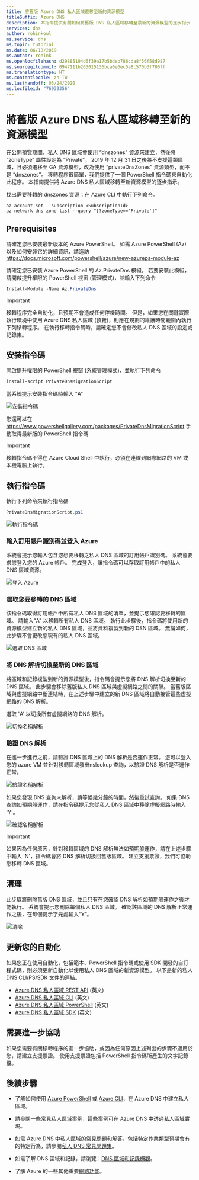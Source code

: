 ```yaml
---
title: 將舊版 Azure DNS 私人區域遷移至新的資源模型
titleSuffix: Azure DNS
description: 本指南提供有關如何將舊版 DNS 私人區域移轉至最新的資源模型的逐步指示
services: dns
author: rohinkoul
ms.service: dns
ms.topic: tutorial
ms.date: 06/18/2019
ms.author: rohink
ms.openlocfilehash: d29885104d6f39a17b5bdeb786cda8f56f58d987
ms.sourcegitcommit: 0947111b263015136bca0e6ec5a8c570b3f700ff
ms.translationtype: HT
ms.contentlocale: zh-TW
ms.lasthandoff: 03/24/2020
ms.locfileid: "76939356"
---
```

# <a name="migrating-legacy-azure-dns-private-zones-to-new-resource-model"></a>將舊版 Azure DNS 私人區域移轉至新的資源模型

在公開預覽期間，私人 DNS 區域會使用 “dnszones” 資源來建立，然後將 “zoneType” 屬性設定為 “Private”。 2019 年 12 月 31 日之後將不支援這類區域，且必須遷移至 GA 資源模型，改為使用 “privateDnsZones” 資源類型，而不是 “dnszones”。 移轉程序很簡單，我們提供了一個 PowerShell 指令碼來自動化此程序。 本指南提供將 Azure DNS 私人區域移轉至新資源模型的逐步指示。

找出需要移轉的 dnszones 資源；在 Azure CLI 中執行下列命令。
```azurecli
az account set --subscription <SubscriptionId>
az network dns zone list --query "[?zoneType=='Private']"
```

## <a name="prerequisites"></a>Prerequisites

請確定您已安裝最新版本的 Azure PowerShell。 如需 Azure PowerShell (Az) 以及如何安裝它的詳細資訊，請造訪 https://docs.microsoft.com/powershell/azure/new-azureps-module-az

請確定您已安裝 Azure PowerShell 的 Az.PrivateDns 模組。 若要安裝此模組，請開啟提升權限的 PowerShell 視窗 (管理模式)，並輸入下列命令

```powershell
Install-Module -Name Az.PrivateDns
```

>[!IMPORTANT]
>移轉程序完全自動化，且預期不會造成任何停機時間。 但是，如果您在關鍵實際執行環境中使用 Azure DNS 私人區域 (預覽)，則應在規劃的維護時間範圍內執行下列移轉程序。 在執行移轉指令碼時，請確定您不會修改私人 DNS 區域的設定或記錄集。

## <a name="installing-the-script"></a>安裝指令碼

開啟提升權限的 PowerShell 視窗 (系統管理模式)，並執行下列命令

```powershell
install-script PrivateDnsMigrationScript
```

當系統提示安裝指令碼時輸入 "A"

![安裝指令碼](./media/private-dns-migration-guide/install-migration-script.png)

您還可以在 https://www.powershellgallery.com/packages/PrivateDnsMigrationScript 手動取得最新版的 PowerShell 指令碼

>[!IMPORTANT]
>移轉指令碼不得在 Azure Cloud Shell 中執行，必須在連線到網際網路的 VM 或本機電腦上執行。

## <a name="running-the-script"></a>執行指令碼

執行下列命令來執行指令碼

```powershell
PrivateDnsMigrationScript.ps1
```

![執行指令碼](./media/private-dns-migration-guide/running-migration-script.png)

### <a name="enter-the-subscription-id-and-sign-in-to-azure"></a>輸入訂用帳戶識別碼並登入 Azure

系統會提示您輸入包含您想要移轉之私人 DNS 區域的訂用帳戶識別碼。 系統會要求您登入您的 Azure 帳戶。 完成登入，讓指令碼可以存取訂用帳戶中的私人 DNS 區域資源。

![登入 Azure](./media/private-dns-migration-guide/login-migration-script.png)

### <a name="select-the-dns-zones-you-want-to-migrate"></a>選取您要移轉的 DNS 區域

該指令碼取得訂用帳戶中所有私人 DNS 區域的清單，並提示您確認要移轉的區域。 請輸入"A" 以移轉所有私人 DNS 區域。 執行此步驟後，指令碼將使用新的資源模型建立新的私人 DNS 區域，並將資料複製到新的 DSN 區域。 無論如何，此步驟不會更改您現有的私人 DNS 區域。

![選取 DNS 區域](./media/private-dns-migration-guide/migratezone-migration-script.png)

### <a name="switching-dns-resolution-to-the-new-dns-zones"></a>將 DNS 解析切換至新的 DNS 區域

將區域和記錄複製到新的資源模型後，指令碼會提示您將 DNS 解析切換至新的 DNS 區域。 此步驟會移除舊版私人 DNS 區域與虛擬網路之間的關聯。 當舊版區域與虛擬網路中斷連結時，在上述步驟中建立的新 DNS 區域將自動接管這些虛擬網路的 DNS 解析。

選取 'A' 以切換所有虛擬網路的 DNS 解析。

![切換名稱解析](./media/private-dns-migration-guide/switchresolution-migration-script.png)

### <a name="verify-the-dns-resolution"></a>驗證 DNS 解析

在進一步進行之前，請驗證 DNS 區域上的 DNS 解析是否運作正常。 您可以登入您的 azure VM 並針對移轉區域發出nslookup 查詢，以驗證 DNS 解析是否運作正常。

![驗證名稱解析](./media/private-dns-migration-guide/verifyresolution-migration-script.png)

如果您發現 DNS 查詢未解析，請等候幾分鐘的時間，然後重試查詢。 如果 DNS 查詢如預期般運作，請在指令碼提示您從私人 DNS 區域中移除虛擬網路時輸入 'Y'。

![確認名稱解析](./media/private-dns-migration-guide/confirmresolution-migration-script.png)

>[!IMPORTANT]
>如果因為任何原因，針對移轉區域的 DNS 解析無法如預期般運作，請在上述步驟中輸入 'N'，指令碼會將 DNS 解析切換回舊版區域。 建立支援票證，我們可協助您移轉 DNS 區域。

## <a name="cleanup"></a>清理

此步驟將刪除舊版 DNS 區域，並且只有在您確認 DNS 解析如預期般運作之後才能執行。 系統會提示您刪除每個私人 DNS 區域。 確認該區域的 DNS 解析正常運作之後，在每個提示字元處輸入“Y”。

![清除](./media/private-dns-migration-guide/cleanup-migration-script.png)

## <a name="update-your-automation"></a>更新您的自動化

如果您正在使用自動化，包括範本、PowerShell 指令碼或使用 SDK 開發的自訂程式碼，則必須更新自動化以使用私人 DNS 區域的新資源模型。 以下是新的私人 DNS CLI/PS/SDK 文件的連結。
* [Azure DNS 私人區域 REST API](https://docs.microsoft.com/rest/api/dns/privatedns/privatezones) \(英文\)
* [Azure DNS 私人區域 CLI](https://docs.microsoft.com/cli/azure/ext/privatedns/network/private-dns?view=azure-cli-latest) \(英文\)
* [Azure DNS 私人區域 PowerShell](https://docs.microsoft.com/powershell/module/az.privatedns/?view=azps-2.3.2) \(英文\)
* [Azure DNS 私人區域 SDK](https://docs.microsoft.com/dotnet/api/overview/azure/privatedns/management?view=azure-dotnet-preview) \(英文\)

## <a name="need-further-help"></a>需要進一步協助

如果您需要有關移轉程序的進一步協助，或因為任何原因上述列出的步驟不適用於您，請建立支援票證。 使用支援票證包括 PowerShell 指令碼所產生的文字記錄檔。

## <a name="next-steps"></a>後續步驟

* 了解如何使用 [Azure PowerShell](./private-dns-getstarted-powershell.md) 或 [Azure CLI](./private-dns-getstarted-cli.md)，在 Azure DNS 中建立私人區域。

* 請參閱一些常見[私人區域案例](./private-dns-scenarios.md)，這些案例可在 Azure DNS 中透過私人區域實現。

* 如需 Azure DNS 中私人區域的常見問題和解答，包括特定作業類型預期會有的特定行為，請參閱[私人 DNS 常見問題集](./dns-faq-private.md)。

* 如需了解 DNS 區域和記錄，請瀏覽：[DNS 區域和記錄概觀](dns-zones-records.md)。

* 了解 Azure 的一些其他重要[網路功能](../networking/networking-overview.md)。
